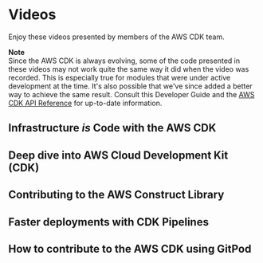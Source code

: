 # Videos<a name="videos"></a>

Enjoy these videos presented by members of the AWS CDK team\.

**Note**  
Since the AWS CDK is always evolving, some of the code presented in these videos may not work quite the same way it did when the video was recorded\. This is especially true for modules that were under active development at the time\. It's also possible that we've since added a better way to achieve the same result\. Consult this Developer Guide and the [AWS CDK API Reference](https://docs.aws.amazon.com/cdk/api/v1/docs/aws-construct-library.html) for up\-to\-date information\. 

## Infrastructure *is* Code with the AWS CDK<a name="videos-infrastructure-is-code"></a>

## Deep dive into AWS Cloud Development Kit \(CDK\)<a name="videos-deep-dive"></a>

## Contributing to the AWS Construct Library<a name="videos-contributing"></a>

## Faster deployments with CDK Pipelines<a name="videos-pipeliens"></a>

## How to contribute to the AWS CDK using GitPod<a name="videos-gitpod"></a>